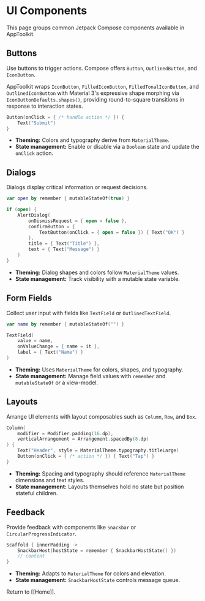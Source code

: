 # UI Components

This page groups common Jetpack Compose components available in AppToolkit.

## Buttons

Use buttons to trigger actions. Compose offers `Button`, `OutlinedButton`, and `IconButton`.

AppToolkit wraps `IconButton`, `FilledIconButton`, `FilledTonalIconButton`, and `OutlinedIconButton` with
Material 3's expressive shape morphing via `IconButtonDefaults.shapes()`, providing round-to-square
transitions in response to interaction states.

```kotlin
Button(onClick = { /* handle action */ }) {
    Text("Submit")
}
```

- **Theming:** Colors and typography derive from `MaterialTheme`.
- **State management:** Enable or disable via a `Boolean` state and update the `onClick` action.

## Dialogs

Dialogs display critical information or request decisions.

```kotlin
var open by remember { mutableStateOf(true) }

if (open) {
    AlertDialog(
        onDismissRequest = { open = false },
        confirmButton = {
            TextButton(onClick = { open = false }) { Text("OK") }
        },
        title = { Text("Title") },
        text = { Text("Message") }
    )
}
```

- **Theming:** Dialog shapes and colors follow `MaterialTheme` values.
- **State management:** Track visibility with a mutable state variable.

## Form Fields

Collect user input with fields like `TextField` or `OutlinedTextField`.

```kotlin
var name by remember { mutableStateOf("") }

TextField(
    value = name,
    onValueChange = { name = it },
    label = { Text("Name") }
)
```

- **Theming:** Uses `MaterialTheme` for colors, shapes, and typography.
- **State management:** Manage field values with `remember` and `mutableStateOf` or a view-model.

## Layouts

Arrange UI elements with layout composables such as `Column`, `Row`, and `Box`.

```kotlin
Column(
    modifier = Modifier.padding(16.dp),
    verticalArrangement = Arrangement.spacedBy(8.dp)
) {
    Text("Header", style = MaterialTheme.typography.titleLarge)
    Button(onClick = { /* action */ }) { Text("Tap") }
}
```

- **Theming:** Spacing and typography should reference `MaterialTheme` dimensions and text styles.
- **State management:** Layouts themselves hold no state but position stateful children.

## Feedback

Provide feedback with components like `Snackbar` or `CircularProgressIndicator`.

```kotlin
Scaffold { innerPadding ->
    SnackbarHost(hostState = remember { SnackbarHostState() })
    // content
}
```

- **Theming:** Adapts to `MaterialTheme` for colors and elevation.
- **State management:** `SnackbarHostState` controls message queue.

Return to [[Home]].
